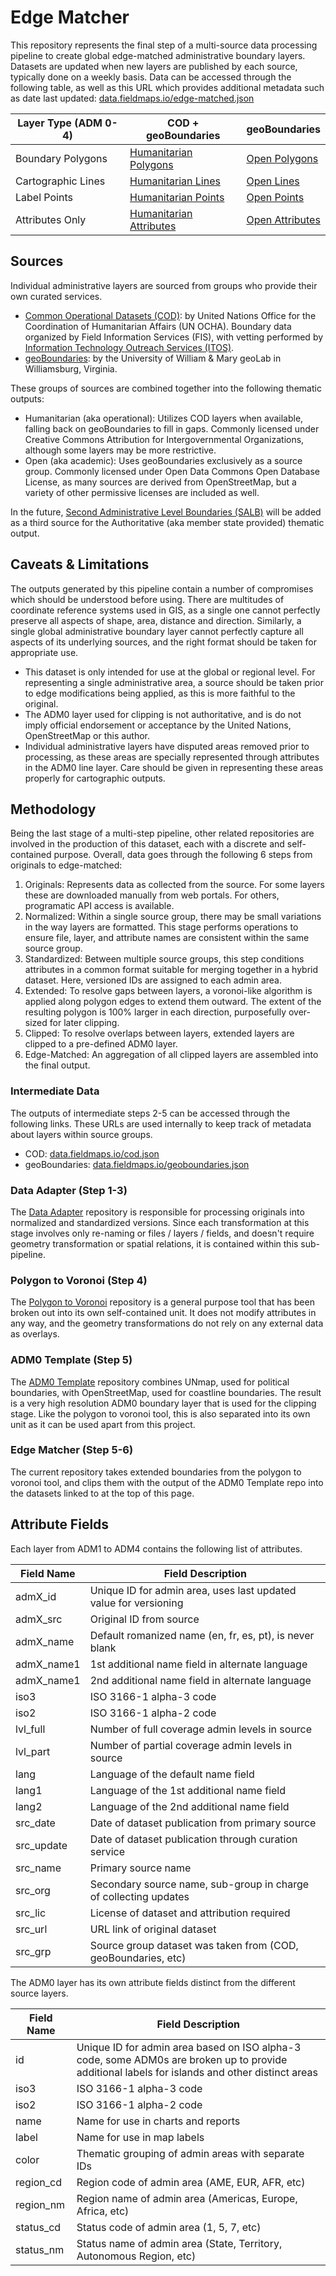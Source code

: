 # Edge Matcher

This repository represents the final step of a multi-source data processing pipeline to create global edge-matched administrative boundary layers. Datasets are updated when new layers are published by each source, typically done on a weekly basis. Data can be accessed through the following table, as well as this URL which provides additional metadata such as date last updated: [data.fieldmaps.io/edge-matched.json](https://data.fieldmaps.io/edge-matched.json)

| Layer Type (ADM 0-4) | COD + geoBoundaries                                                                                  | geoBoundaries                                                                        |
| -------------------- | ---------------------------------------------------------------------------------------------------- | ------------------------------------------------------------------------------------ |
| Boundary Polygons    | [Humanitarian Polygons](https://data.fieldmaps.io/edge-matched/humanitarian/adm_polygons.gpkg.zip)   | [Open Polygons](https://data.fieldmaps.io/edge-matched/open/adm_polygons.gpkg.zip)   |
| Cartographic Lines   | [Humanitarian Lines](https://data.fieldmaps.io/edge-matched/humanitarian/adm_lines.gpkg.zip)         | [Open Lines](https://data.fieldmaps.io/edge-matched/open/adm_lines.gpkg.zip)         |
| Label Points         | [Humanitarian Points](https://data.fieldmaps.io/edge-matched/humanitarian/adm_points.gpkg.zip)       | [Open Points](https://data.fieldmaps.io/edge-matched/open/adm_points.gpkg.zip)       |
| Attributes Only      | [Humanitarian Attributes](https://data.fieldmaps.io/edge-matched/humanitarian/adm_polygons.xlsx.zip) | [Open Attributes](https://data.fieldmaps.io/edge-matched/open/adm_polygons.xlsx.zip) |

## Sources

Individual administrative layers are sourced from groups who provide their own curated services.

- [Common Operational Datasets (COD)](https://cod.unocha.org/): by United Nations Office for the Coordination of Humanitarian Affairs (UN OCHA). Boundary data organized by Field Information Services (FIS), with vetting performed by [Information Technology Outreach Services (ITOS)](https://cviog.uga.edu/international-center/).
- [geoBoundaries](https://www.geoboundaries.org/): by the University of William & Mary geoLab in Williamsburg, Virginia.

These groups of sources are combined together into the following thematic outputs:

- Humanitarian (aka operational): Utilizes COD layers when available, falling back on geoBoundaries to fill in gaps. Commonly licensed under Creative Commons Attribution for Intergovernmental Organizations, although some layers may be more restrictive.
- Open (aka academic): Uses geoBoundaries exclusively as a source group. Commonly licensed under Open Data Commons Open Database License, as many sources are derived from OpenStreetMap, but a variety of other permissive licenses are included as well.

In the future, [Second Administrative Level Boundaries (SALB)](https://www.unsalb.org) will be added as a third source for the Authoritative (aka member state provided) thematic output.

## Caveats & Limitations

The outputs generated by this pipeline contain a number of compromises which should be understood before using. There are multitudes of coordinate reference systems used in GIS, as a single one cannot perfectly preserve all aspects of shape, area, distance and direction. Similarly, a single global administrative boundary layer cannot perfectly capture all aspects of its underlying sources, and the right format should be taken for appropriate use.

- This dataset is only intended for use at the global or regional level. For representing a single administrative area, a source should be taken prior to edge modifications being applied, as this is more faithful to the original.
- The ADM0 layer used for clipping is not authoritative, and is do not imply official endorsement or acceptance by the United Nations, OpenStreetMap or this author.
- Individual administrative layers have disputed areas removed prior to processing, as these areas are specially represented through attributes in the ADM0 line layer. Care should be given in representing these areas properly for cartographic outputs.

## Methodology

Being the last stage of a multi-step pipeline, other related repositories are involved in the production of this dataset, each with a discrete and self-contained purpose. Overall, data goes through the following 6 steps from originals to edge-matched:

1. Originals: Represents data as collected from the source. For some layers these are downloaded manually from web portals. For others, programatic API access is available.
2. Normalized: Within a single source group, there may be small variations in the way layers are formatted. This stage performs operations to ensure file, layer, and attribute names are consistent within the same source group.
3. Standardized: Between multiple source groups, this step conditions attributes in a common format suitable for merging together in a hybrid dataset. Here, versioned IDs are assigned to each admin area.
4. Extended: To resolve gaps between layers, a voronoi-like algorithm is applied along polygon edges to extend them outward. The extent of the resulting polygon is 100% larger in each direction, purposefully over-sized for later clipping.
5. Clipped: To resolve overlaps between layers, extended layers are clipped to a pre-defined ADM0 layer.
6. Edge-Matched: An aggregation of all clipped layers are assembled into the final output.

### Intermediate Data

The outputs of intermediate steps 2-5 can be accessed through the following links. These URLs are used internally to keep track of metadata about layers within source groups.

- COD: [data.fieldmaps.io/cod.json](https://data.fieldmaps.io/cod.json)
- geoBoundaries: [data.fieldmaps.io/geoboundaries.json](https://data.fieldmaps.io/geoboundaries.json)

### Data Adapter (Step 1-3)

The [Data Adapter](https://github.com/fieldmaps/data-adapter) repository is responsible for processing originals into normalized and standardized versions. Since each transformation at this stage involves only re-naming or files / layers / fields, and doesn't require geometry transformation or spatial relations, it is contained within this sub-pipeline.

### Polygon to Voronoi (Step 4)

The [Polygon to Voronoi](https://github.com/fieldmaps/polygon-voronoi) repository is a general purpose tool that has been broken out into its own self-contained unit. It does not modify attributes in any way, and the geometry transformations do not rely on any external data as overlays.

### ADM0 Template (Step 5)

The [ADM0 Template](https://github.com/fieldmaps/adm0-template) repository combines UNmap, used for political boundaries, with OpenStreetMap, used for coastline boundaries. The result is a very high resolution ADM0 boundary layer that is used for the clipping stage. Like the polygon to voronoi tool, this is also separated into its own unit as it can be used apart from this project.

### Edge Matcher (Step 5-6)

The current repository takes extended boundaries from the polygon to voronoi tool, and clips them with the output of the ADM0 Template repo into the datasets linked to at the top of this page.

## Attribute Fields

Each layer from ADM1 to ADM4 contains the following list of attributes.

| Field Name | Field Description                                                |
| ---------- | ---------------------------------------------------------------- |
| admX_id    | Unique ID for admin area, uses last updated value for versioning |
| admX_src   | Original ID from source                                          |
| admX_name  | Default romanized name (en, fr, es, pt), is never blank          |
| admX_name1 | 1st additional name field in alternate language                  |
| admX_name1 | 2nd additional name field in alternate language                  |
| iso3       | ISO 3166-1 alpha-3 code                                          |
| iso2       | ISO 3166-1 alpha-2 code                                          |
| lvl_full   | Number of full coverage admin levels in source                   |
| lvl_part   | Number of partial coverage admin levels in source                |
| lang       | Language of the default name field                               |
| lang1      | Language of the 1st additional name field                        |
| lang2      | Language of the 2nd additional name field                        |
| src_date   | Date of dataset publication from primary source                  |
| src_update | Date of dataset publication through curation service             |
| src_name   | Primary source name                                              |
| src_org    | Secondary source name, sub-group in charge of collecting updates |
| src_lic    | License of dataset and attribution required                      |
| src_url    | URL link of original dataset                                     |
| src_grp    | Source group dataset was taken from (COD, geoBoundaries, etc)    |

The ADM0 layer has its own attribute fields distinct from the different source layers.

| Field Name | Field Description                                                                                                                              |
| ---------- | ---------------------------------------------------------------------------------------------------------------------------------------------- |
| id         | Unique ID for admin area based on ISO alpha-3 code, some ADM0s are broken up to provide additional labels for islands and other distinct areas |
| iso3       | ISO 3166-1 alpha-3 code                                                                                                                        |
| iso2       | ISO 3166-1 alpha-2 code                                                                                                                        |
| name       | Name for use in charts and reports                                                                                                             |
| label      | Name for use in map labels                                                                                                                     |
| color      | Thematic grouping of admin areas with separate IDs                                                                                             |
| region_cd  | Region code of admin area (AME, EUR, AFR, etc)                                                                                                 |
| region_nm  | Region name of admin area (Americas, Europe, Africa, etc)                                                                                      |
| status_cd  | Status code of admin area (1, 5, 7, etc)                                                                                                       |
| status_nm  | Status name of admin area (State, Territory, Autonomous Region, etc)                                                                           |
